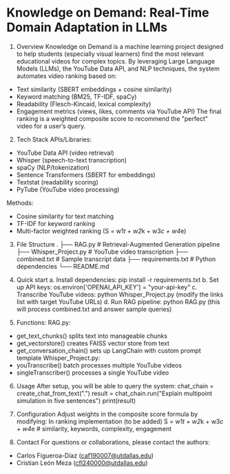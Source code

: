 # Knowledge on Demand: Real-Time Domain Adaptation in LLMs
1. Overview
Knowledge on Demand is a machine learning project designed to help students (especially visual learners) find the most relevant educational videos for complex topics. By leveraging Large Language Models (LLMs), the YouTube Data API, and NLP techniques, the system automates video ranking based on:
- Text similarity (SBERT embeddings + cosine similarity)
- Keyword matching (BM25, TF-IDF, spaCy)
- Readability (Flesch-Kincaid, lexical complexity)
- Engagement metrics (views, likes, comments via YouTube API)
The final ranking is a weighted composite score to recommend the "perfect" video for a user’s query.

2. Tech Stack
APIs/Libraries:
- YouTube Data API (video retrieval)
- Whisper (speech-to-text transcription)
- spaCy (NLP/tokenization)
- Sentence Transformers (SBERT for embeddings)
- Textstat (readability scoring)
- PyTube (YouTube video processing)

Methods:
- Cosine similarity for text matching
- TF-IDF for keyword ranking
- Multi-factor weighted ranking (S = w1*t + w2*k + w3*c + w4*e)

3. File Structure
.
├── RAG.py # Retrieval-Augmented Generation pipeline
├── Whisper_Project.py # YouTube video transcription
├── combined.txt # Sample transcript data
├── requirements.txt # Python dependencies
└── README.md

4. Quick start
a. Install dependencies:
   pip install -r requirements.txt
b. Set up API keys:
   os.environ['OPENAI_API_KEY'] = "your-api-key"
c. Transcribe YouTube videos:
   python Whisper_Project.py (modify the links list with target YouTube URLs)
d. Run RAG pipeline:
   python RAG.py (this will process combined.txt and answer sample queries)

5. Functions:
RAG.py:
- get_text_chunks() splits text into manageable chunks
- get_vectorstore() creates FAISS vector store from text
- get_conversation_chain() sets up LangChain with custom prompt template
Whisper_Project.py:
- youTranscribe() batch processes multiple YouTube videos
- singleTranscriber() processes a single YouTube video
  
6. Usage
After setup, you will be able to query the system:
chat_chain = create_chat_from_text(".")
result = chat_chain.run("Explain multipoint simulation in five sentences")
print(result)

7. Configuration
Adjust weights in the composite score formula by modifying:
In ranking implementation (to be added) S = w1*t + w2*k + w3*c + w4*e  # similarity, keywords, complexity, engagement

8. Contact
For questions or collaborations, please contact the authors:
- Carlos Figueroa-Díaz (caf190007@utdallas.edu)
- Cristian León Meza (cfl240000@utdallas.edu) 
